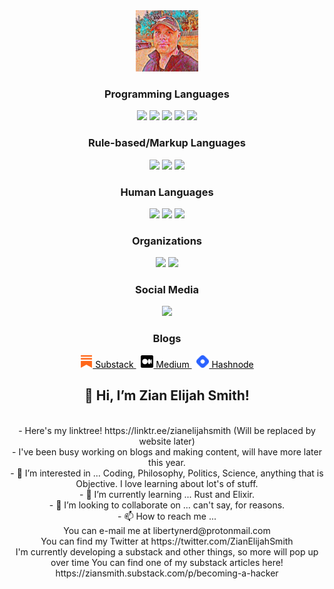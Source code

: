 <div id="header" align="center">
  <img style=" margin: 0 auto; text-align: center; height:7em; width: auto;" src="https://raw.githubusercontent.com/ZianElijahSmith/ZianElijahSmith/main/zian-2022-oil-painting.jpg" />
  
  <h3 align="center">Programming Languages</h3>
  <img src="https://img.shields.io/badge/Programs-Python-blue" />
  <img src="https://img.shields.io/badge/Learning-Rust-red" />
  <img src="https://img.shields.io/badge/Programs-JavaScript-orange" />
  <img src="https://img.shields.io/badge/Learning-C-black" />
  <img src="https://img.shields.io/badge/Learning-Elixir-purple" />
  
  <h3 align="center">Rule-based/Markup Languages</h3>
  <img src="https://img.shields.io/badge/Codes-HTML-blue" />
  <img src="https://img.shields.io/badge/Codes-CSS-red" />
  <img src="https://img.shields.io/badge/Learning-SQL-black" />
  
  <h3 align="center">Human Languages</h3>
  <img src="https://img.shields.io/badge/Speaks-English-blue" />
  <img src="https://img.shields.io/badge/Learning-Spanish-orange" />
  <img src="https://img.shields.io/badge/Learning-Japanese-red" />
  <h3 align="center">Organizations</h3>
  <img src="https://img.shields.io/badge/Board of Directors-American Natural Rights Foundation-blue" />
  <img src="https://img.shields.io/badge/Founder-FreePI-blue" />
  <h3 align="center">Social Media</h3>
  <a href="https://twitter.com/ZianElijahSmith"><img src="https://img.shields.io/twitter/follow/ZianElijahSmith" /></a>
  <br />
  <h3 align="center">Blogs</h3>
  <a href="https://ziansmith.substack.com/"> <img style="height: 20px !important;" src="https://raw.githubusercontent.com/ZianElijahSmith/ZianElijahSmith/main/images/substack.png" /><span style="color: black !important;"> Substack </span> </a> 
  &nbsp;
  <a href="https://medium.com/@ZianElijahSmith"> <img style="height: 20px !important;" src="https://raw.githubusercontent.com/ZianElijahSmith/ZianElijahSmith/main/images/medium.png" /><span style="color: black !important;"> Medium </span> </a> 
    &nbsp;
  <a href="https://hashnode.com/@Libertynerd"> <img style="height: 20px !important;" src="https://raw.githubusercontent.com/ZianElijahSmith/ZianElijahSmith/main/images/hashnode-logo.jpg" /><span style="color: black !important;"> Hashnode </span> </a> 
 
</div>

<div id="" align="center">
  <h2 algin="center" style="font-style: cursive;">👋 Hi, I’m Zian Elijah Smith!</h2>
  <br />
- Here's my linktree!  https://linktr.ee/zianelijahsmith (Will be replaced by website later)
  <br />
- I've been busy working on blogs and making content, will have more later this year.
  <br />
- 👀 I’m interested in ... Coding, Philosophy, Politics, Science, anything that is Objective. I love learning about lot's of stuff.
  <br />
- 🌱 I’m currently learning ... Rust and Elixir.
  <br />
- 💞️ I’m looking to collaborate on ... can't say, for reasons.
  <br />
- 📫 How to reach me ...
<br />
You can e-mail me at libertynerd@protonmail.com 
<br />
You can find my Twitter at https://twitter.com/ZianElijahSmith
<br />
I'm currently developing a substack and other things, so more will pop up over time
You can find one of my substack articles here! 
https://ziansmith.substack.com/p/becoming-a-hacker

<!---
ZianElijahSmith/ZianElijahSmith is a ✨ special ✨ repository because its `README.md` (this file) appears on your GitHub profile.
You can click the Preview link to take a look at your changes.
--->

